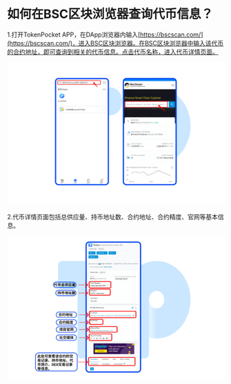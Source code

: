 # 如何在BSC区块浏览器查询代币信息？

1.打开TokenPocket APP，在DApp浏览器内输入[https://bscscan.com/](https://bscscan.com/)，进入BSC区块浏览器。在BSC区块浏览器中输入该代币的合约地址，即可查询到相关的代币信息。点击代币名称，进入代币详情页面。

![](<../../../.gitbook/assets/Group 18894.png>)

2.代币详情页面包括总供应量、持币地址数、合约地址、合约精度、官网等基本信息。

![](<../../../.gitbook/assets/Group 18901.png>)
